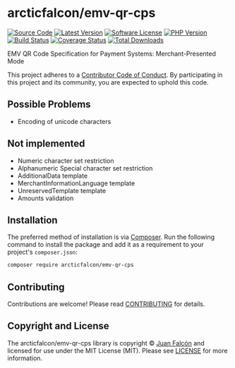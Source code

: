 # arcticfalcon/emv-qr-cps

[![Source Code][badge-source]][source]
[![Latest Version][badge-release]][packagist]
[![Software License][badge-license]][license]
[![PHP Version][badge-php]][php]
[![Build Status][badge-build]][build]
[![Coverage Status][badge-coverage]][coverage]
[![Total Downloads][badge-downloads]][downloads]

EMV QR Code Specification for Payment Systems: Merchant-Presented Mode

This project adheres to a [Contributor Code of Conduct][conduct]. By
participating in this project and its community, you are expected to uphold this
code.

## Possible Problems
* Encoding of unicode characters

## Not implemented
* Numeric character set restriction
* Alphanumeric Special character set restriction
* AdditionalData template
* MerchantInformationLanguage template 
* UnreservedTemplate  template
* Amounts validation

## Installation

The preferred method of installation is via [Composer][]. Run the following
command to install the package and add it as a requirement to your project's
`composer.json`:

```bash
composer require arcticfalcon/emv-qr-cps
```


## Contributing

Contributions are welcome! Please read [CONTRIBUTING][] for details.


## Copyright and License

The arcticfalcon/emv-qr-cps library is copyright © [Juan Falcón](https://github.com/arcticfalcon)
and licensed for use under the MIT License (MIT). Please see [LICENSE][] for
more information.


[conduct]: https://github.com/arcticfalcon/emv-qr-cps/blob/master/.github/CODE_OF_CONDUCT.md
[composer]: http://getcomposer.org/
[documentation]: https://arcticfalcon.github.io/emv-qr-cps/
[contributing]: https://github.com/arcticfalcon/emv-qr-cps/blob/master/.github/CONTRIBUTING.md

[badge-source]: http://img.shields.io/badge/source-arcticfalcon/emv--qr--cps-blue.svg?style=flat-square
[badge-release]: https://img.shields.io/packagist/v/arcticfalcon/emv-qr-cps.svg?style=flat-square&label=release
[badge-license]: https://img.shields.io/packagist/l/arcticfalcon/emv-qr-cps.svg?style=flat-square
[badge-php]: https://img.shields.io/packagist/php-v/arcticfalcon/emv-qr-cps.svg?style=flat-square
[badge-build]: https://img.shields.io/travis/arcticfalcon/emv-qr-cps/master.svg?style=flat-square
[badge-coverage]: https://img.shields.io/coveralls/github/arcticfalcon/emv-qr-cps/master.svg?style=flat-square
[badge-downloads]: https://img.shields.io/packagist/dt/arcticfalcon/emv-qr-cps.svg?style=flat-square&colorB=mediumvioletred

[source]: https://github.com/arcticfalcon/emv-qr-cps
[packagist]: https://packagist.org/packages/arcticfalcon/emv-qr-cps
[license]: https://github.com/arcticfalcon/emv-qr-cps/blob/master/LICENSE
[php]: https://php.net
[build]: https://travis-ci.org/arcticfalcon/emv-qr-cps
[coverage]: https://coveralls.io/r/arcticfalcon/emv-qr-cps?branch=master
[downloads]: https://packagist.org/packages/arcticfalcon/emv-qr-cps
